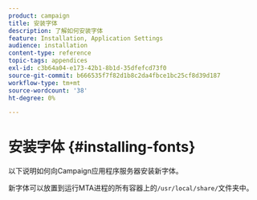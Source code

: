 ```yaml
---
product: campaign
title: 安装字体
description: 了解如何安装字体
feature: Installation, Application Settings
audience: installation
content-type: reference
topic-tags: appendices
exl-id: c3b64a04-e173-42b1-8b1d-35dfefcd73f0
source-git-commit: b666535f7f82d1b8c2da4fbce1bc25cf8d39d187
workflow-type: tm+mt
source-wordcount: '38'
ht-degree: 0%

---
```


# 安装字体 {#installing-fonts}



以下说明如何向Campaign应用程序服务器安装新字体。

新字体可以放置到运行MTA进程的所有容器上的`/usr/local/share/`文件夹中。
